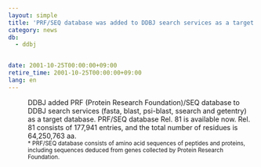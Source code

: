 ```yaml
---
layout: simple
title: 'PRF/SEQ database was added to DDBJ search services as a target database'
category: news
db:
  - ddbj


date: 2001-10-25T00:00:00+09:00
retire_time: 2001-10-25T00:00:00+09:00
lang: en
---
```


<dd>DDBJ added PRF (Protein Research Foundation)/SEQ database to DDBJ search services (fasta, blast, psi-blast, ssearch and getentry) as a target database. PRF/SEQ database Rel. 81 is available now. Rel. 81 consists of 177,941 entries, and the total number of residues is 64,250,763 aa.<br>
<dd><small>* PRF/SEQ database consists of amino acid sequences of peptides and proteins, including sequences deduced from genes collected by Protein Research Foundation.</small></dd>
</dd>
